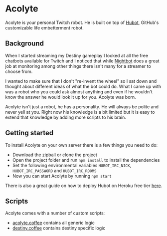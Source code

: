 Acolyte
=======

Acolyte is your personal Twitch robot.
He is built on top of [Hubot](https://github.com/github/hubot),
GitHub's customizable life embetterment robot.

## Background

When I started streaming my Destiny gameplay I looked at all the free chatbots available for Twitch and I noticed that while [Nightbot](https://www.nightbot.tv) does a great job at monitoring among other things there isn't many for a streamer to choose from. 

I wanted to make sure that I don't "re-invent the wheel" so I sat down and thought about different ideas of what the bot could do. What I came up with was a robot who you could ask almost anything and even if he wouldn't know the answer he would look it up for you. Acolyte was born.

Acolyte isn't just a robot, he has a personality. He will always be polite and never yell at you. Right now his knowledge is a bit limited but it is easy to extend that knowledge by adding more scripts to his brain.

## Getting started

To install Acolyte on your own server there is a few things you need to do:

- Download the zipball or clone the project
- Open the project folder and run ```npm install``` to install the dependencies
- Set the following environmental variables ```HUBOT_IRC_NICK```, ```HUBOT_IRC_PASSWORD``` and ```HUBOT_IRC_ROOMS```
- Now you can start Acolyte by running ```npm start```

There is also a great guide on how to deploy Hubot on Heroku free tier [here](https://github.com/github/hubot/blob/master/docs/deploying/heroku.md).

## Scripts

Acolyte comes with a number of custom scripts:

- [acolyte.coffee](scripts/acolyte.coffee) contains all generic logic
- [destiny.coffee](scripts/destiny.coffee) contains destiny specific logic
